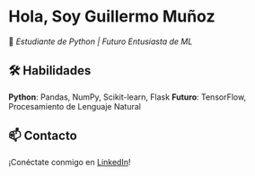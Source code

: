 # Hola, Soy Guillermo Muñoz
🔹 *Estudiante de Python | Futuro Entusiasta de ML*   

## 🛠️ Habilidades  
**Python**: Pandas, NumPy, Scikit-learn, Flask
**Futuro**: TensorFlow, Procesamiento de Lenguaje Natural  

## 📫 Contacto  
¡Conéctate conmigo en [LinkedIn](https://www.linkedin.com/in/guillermo-mu%C3%B1oz-diaz/)!
